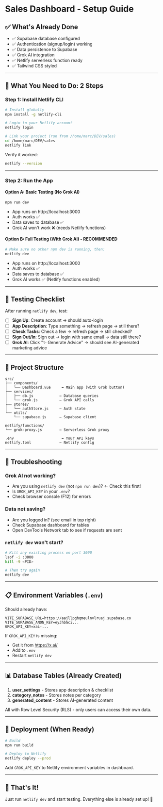 # Sales Dashboard - Setup Guide

## ✅ What's Already Done

- ✅ Supabase database configured
- ✅ Authentication (signup/login) working
- ✅ Data persistence to Supabase
- ✅ Grok AI integration
- ✅ Netlify serverless function ready
- ✅ Tailwind CSS styled

---

## 🚀 What You Need to Do: 2 Steps

### Step 1: Install Netlify CLI

```bash
# Install globally
npm install -g netlify-cli

# Login to your Netlify account
netlify login

# Link your project (run from /home/marc/DEV/sales)
cd /home/marc/DEV/sales
netlify link
```

Verify it worked:
```bash
netlify --version
```

---

### Step 2: Run the App

#### **Option A: Basic Testing (No Grok AI)**
```bash
npm run dev
```
- App runs on http://localhost:3000
- Auth works ✅
- Data saves to database ✅
- Grok AI won't work ❌ (needs Netlify functions)

#### **Option B: Full Testing (With Grok AI) - RECOMMENDED**
```bash
# Make sure no other npm dev is running, then:
netlify dev
```
- App runs on http://localhost:3000
- Auth works ✅
- Data saves to database ✅
- Grok AI works ✅ (Netlify functions enabled)

---

## 🧪 Testing Checklist

After running `netlify dev`, test:

- [ ] **Sign Up**: Create account → should auto-login
- [ ] **App Description**: Type something → refresh page → still there?
- [ ] **Check Tasks**: Check a few → refresh page → still checked?
- [ ] **Sign Out/In**: Sign out → login with same email → data still there?
- [ ] **Grok AI**: Click "✨ Generate Advice" → should see AI-generated marketing advice

---

## 📁 Project Structure

```
src/
├── components/
│   └── Dashboard.vue     ← Main app (with Grok button)
├── services/
│   ├── db.js            ← Database queries
│   └── grok.js          ← Grok API calls
├── stores/
│   └── authStore.js     ← Auth state
└── utils/
    └── supabase.js      ← Supabase client

netlify/functions/
└── grok-proxy.js        ← Serverless Grok proxy

.env                      ← Your API keys
netlify.toml             ← Netlify config
```

---

## 🔧 Troubleshooting

### Grok AI not working?
- Are you using `netlify dev` (not `npm run dev`)? ← Check this first!
- Is `GROK_API_KEY` in your `.env`?
- Check browser console (F12) for errors

### Data not saving?
- Are you logged in? (see email in top right)
- Check Supabase dashboard for tables
- Open DevTools Network tab to see if requests are sent

### `netlify dev` won't start?
```bash
# Kill any existing process on port 3000
lsof -i :3000
kill -9 <PID>

# Then try again
netlify dev
```

---

## 📋 Environment Variables (`.env`)

Should already have:
```
VITE_SUPABASE_URL=https://aajllpghqmeulnvlruaj.supabase.co
VITE_SUPABASE_ANON_KEY=eyJhbGci...
GROK_API_KEY=xai-...
```

If `GROK_API_KEY` is missing:
- Get it from https://x.ai/
- Add to `.env`
- Restart `netlify dev`

---

## 📊 Database Tables (Already Created)

1. **user_settings** - Stores app description & checklist
2. **category_notes** - Stores notes per category
3. **generated_content** - Stores AI-generated content

All with Row Level Security (RLS) - only users can access their own data.

---

## 🚀 Deployment (When Ready)

```bash
# Build
npm run build

# Deploy to Netlify
netlify deploy --prod
```

Add `GROK_API_KEY` to Netlify environment variables in dashboard.

---

## 🎯 That's It!

Just run `netlify dev` and start testing. Everything else is already set up! 🎉

